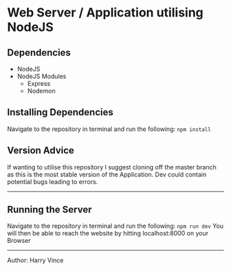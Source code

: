 # Web Server / Application utilising NodeJS
## Dependencies
* NodeJS
* NodeJS Modules
    * Express
    * Nodemon

## Installing Dependencies
Navigate to the repository in terminal and run the following: 
`npm install`

## Version Advice
If wanting to utilise this repository I suggest cloning off the master branch as this is the most stable version of the Application. Dev could contain potential bugs leading to errors.

---

## Running the Server
Navigate to the repository in terminal and run the following:
`npm run dev`
You will then be able to reach the website by hitting localhost:8000 on your Browser

---

Author: Harry Vince